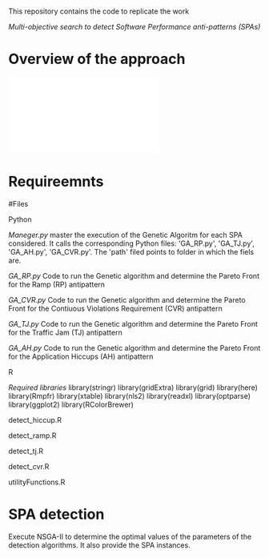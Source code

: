
# 
This repository contains the code to replicate the work 

_Multi-objective search to detect Software Performance anti-patterns (SPAs)_
# Overview of the approach
![image](Approach.pdf)
# Requireemnts

#Files

Python

_Maneger.py_ master the execution of the Genetic Algoritm for each SPA considered. It calls the corresponding Python files: 'GA_RP.py', 'GA_TJ.py', 'GA_AH.py', 'GA_CVR.py'. The 'path' filed points to folder in which the fiels are.

_GA_RP.py_ Code to run the Genetic algorithm and determine the Pareto Front for the Ramp (RP) antipattern

_GA_CVR.py_ Code to run the Genetic algorithm and determine the Pareto Front for the Contiuous Violations Requirement (CVR) antipattern

_GA_TJ.py_ Code to run the Genetic algorithm and determine the Pareto Front for the Traffic Jam (TJ) antipattern

_GA_AH.py_ Code to run the Genetic algorithm and determine the Pareto Front for the Application Hiccups (AH) antipattern

R

_Required libraries_
library(stringr)
library(gridExtra)
library(grid)
library(here)
library(Rmpfr)
library(xtable)
library(nls2)
library(readxl)
library(optparse)
library(ggplot2)
library(RColorBrewer)

detect_hiccup.R

detect_ramp.R

detect_tj.R

detect_cvr.R


utilityFunctions.R

# SPA detection
Execute NSGA-II to determine the optimal values of the parameters of the detection algorithms. It also provide the SPA instances. 
